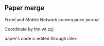 ## Paper merge
Fixed and Mobile Network convergance journal

Coordinate by thn wt zyj

paper's code is edited through latex
